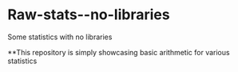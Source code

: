 # Raw-stats--no-libraries
Some statistics with no libraries

**This repository is simply showcasing basic arithmetic for various statistics
